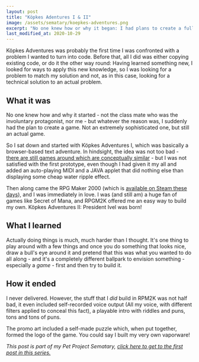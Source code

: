 ```yaml
---
layout: post
title: "Köpkes Adentures I & II"
image: /assets/sematary/koepkes-adventures.png
excerpt: "No one knew how or why it began: I had plans to create a full, playable game for a classmate. From scratch."
last_modified_at: 2020-10-29
---
```

Köpkes Adventures was probably the first time I was confronted with a problem I
wanted to turn into code. Before that, all I did was either copying existing
code, or do it the other way round: Having learned something new, I looked for
ways to apply this new knowledge, so I was looking for a problem to match my
solution and not, as in this case, looking for a technical solution to an actual
problem.

## What it was
No one knew how and why it started - not the class mate who was the involuntary
protagonist, nor me - but whatever the reason was, I suddenly had the plan to
create a game. Not an extremely sophisticated one, but still an actual game.

So I sat down and started with Köpkes Adventures I, which was basically a
browser-based text adventure. In hindsight, the idea was not too bad - [there
are still games around which are conceptually
similar](http://notpron.org/notpron/) - but I was not satisfied with the first
prototype, even though I had given it my all and added an auto-playing MIDI and
a JAVA applet that did nothing else than displaying some cheap water ripple
effect.

Then along came the RPG Maker 2000 (which is [available on Steam these
days](https://store.steampowered.com/app/383730/RPG_Maker_2000/)), and I was
immediately in love. I was (and still am) a huge fan of games like Secret of
Mana, and RPGM2K offered me an easy way to build my own. Köpkes Adventures II:
President Ivel was born!

## What I learned
Actually doing things is much, much harder than I thought. It's one thing to
play around with a few things and once you do something that looks nice, draw a
bull's eye around it and pretend that this was what you wanted to do all along -
and it's a completely different ballpark to envision something - especially a
*game* - first and then try to build it.

## How it ended
I never delivered. However, the stuff that I *did* build in RPM2K was not half
bad, it even included self-recorded voice output (All my voice, with different
filters applied to conceal this fact), a playable intro with riddles and puns,
tons and tons of puns. 

The promo art included a self-made puzzle which, when put together, formed the
logo of the game. You could say I built my very own vaporware!


*This post is part of my Pet Project Sematary, [click here to get to the first post in this series.](/sematary/start)*